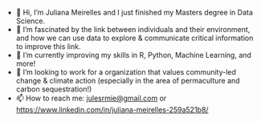 - 👋 Hi, I’m Juliana Meirelles and I just finished my Masters degree in Data Science.
- 👀 I’m fascinated by the link between individuals and their environment, and how we can use data to explore & communicate critical information to improve this link. 
- 🌱 I’m currently improving my skills in R, Python, Machine Learning, and more!
- 💞️ I’m looking to work for a organization that values community-led change & climate action (especially in the area of permaculture and carbon sequestration!)
- 📫 How to reach me: julesrmie@gmail.com or https://www.linkedin.com/in/juliana-meirelles-259a521b8/

<!---
jujumie/jujumie is a ✨ special ✨ repository because its `README.md` (this file) appears on your GitHub profile.
You can click the Preview link to take a look at your changes.
--->
